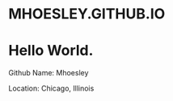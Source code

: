 # MHOESLEY.GITHUB.IO
# Hello World.
<p></p>
<p>Github Name: Mhoesley</p>
<p>Location: Chicago, Illinois</p>
